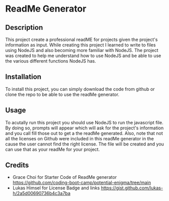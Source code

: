 # ReadMe Generator

## Description

This project create a professional readME for projects given the project's information as input. While creating this project I learned to write to files using NodeJS and also becoming more familiar with NodeJS. The project was created to help me understand how to use NodeJS and be able to use the various different functions NodeJS has.


## Installation

To install this project, you can simply download the code from github or clone the repo to be able to use the readMe generator.

  
## Usage

To acutally run this project you should use NodeJS to run the javascript file. By doing so, prompts will appear which will ask for the project's information and you call fill those out to get a the readMe generated. Also, note that not all the licenses on Github were included in this readMe generator in the cause the user cannot find the right license. The file will be created and you can use that as your readMe for your project.

## Credits

- Grace Choi for Starter Code of ReadMe generator https://github.com/coding-boot-camp/potential-enigma/tree/main
- Lukas Himsel for License Badge and links https://gist.github.com/lukas-h/2a5d00690736b4c3a7ba




